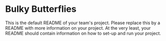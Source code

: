 # Bulky Butterflies
This is the default README of your team's project. Please replace this by a README with more information on your project. At the very least, your README should contain information on how to set-up and run your project.
